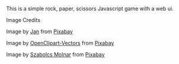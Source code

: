 This is a simple rock, paper, scissors Javascript game with a web ui.



Image Credits

Image by <a
href="https://pixabay.com/users/janjf93-3084263/?utm_source=link-attribution&amp;utm_medium=referral&amp;utm_campaign=image&amp;utm_content=1708865">Jan</a>
from <a
href="https://pixabay.com//?utm_source=link-attribution&amp;utm_medium=referral&amp;utm_campaign=image&amp;utm_content=1708865">Pixabay</a>

Image by <a
href="https://pixabay.com/users/openclipart-vectors-30363/?utm_source=link-attribution&amp;utm_medium=referral&amp;utm_campaign=image&amp;utm_content=576669">OpenClipart-Vectors</a>
from <a
href="https://pixabay.com//?utm_source=link-attribution&amp;utm_medium=referral&amp;utm_campaign=image&amp;utm_content=576669">Pixabay</a>

Image by <a href="https://pixabay.com/users/molnarszabolcserdely-2742379/?utm_source=link-attribution&amp;utm_medium=referral&amp;utm_campaign=image&amp;utm_content=7470781">Szabolcs Molnar</a> from <a href="https://pixabay.com//?utm_source=link-attribution&amp;utm_medium=referral&amp;utm_campaign=image&amp;utm_content=7470781">Pixabay</a>